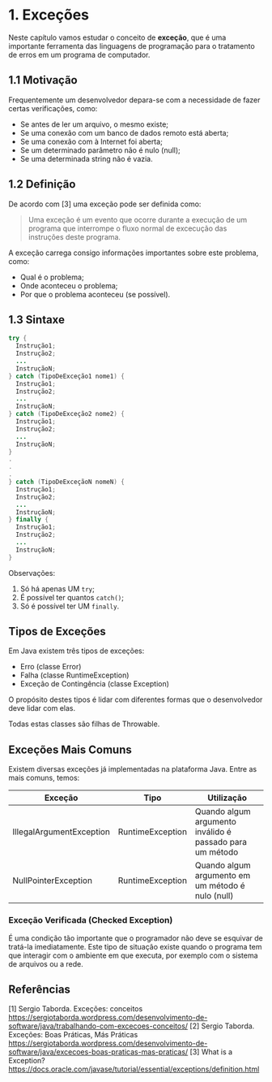 # 1. Exceções

Neste capítulo vamos estudar o conceito de **exceção**, que é
uma importante ferramenta das linguagens de programação para o
tratamento de erros em um programa de computador.

## 1.1 Motivação

Frequentemente um desenvolvedor depara-se com a necessidade de
fazer certas verificações, como:

* Se antes de ler um arquivo, o mesmo existe;
* Se uma conexão com um banco de dados remoto está aberta;
* Se uma conexão com à Internet foi aberta;
* Se um determinado parâmetro não é nulo (null);
* Se uma determinada string não é vazia.

## 1.2 Definição

De acordo com [3] uma exceção pode ser definida como:

> Uma exceção é um evento que ocorre durante a execução de
um programa que interrompe o fluxo normal de excecução das
instruções deste programa.

A exceção carrega consigo informações importantes sobre este
problema, como:

* Qual é o problema;
* Onde aconteceu o problema;
* Por que o problema aconteceu (se possível).

## 1.3 Sintaxe

```java
try {
  Instrução1;
  Instrução2;
  ...
  InstruçãoN;
} catch (TipoDeExceção1 nome1) {
  Instrução1;
  Instrução2;
  ...
  InstruçãoN;  
} catch (TipoDeExceção2 nome2) {
  Instrução1;
  Instrução2;
  ...
  InstruçãoN;
}
.
.
.
} catch (TipoDeExceçãoN nomeN) {
  Instrução1;
  Instrução2;
  ...
  InstruçãoN;
} finally {
  Instrução1;
  Instrução2;
  ...
  InstruçãoN;
}
```
Observações:

1. Só há apenas UM `try`;
2. É possível ter quantos `catch()`;
3. Só é possível ter UM `finally`.


## Tipos de Exceções

Em Java existem três tipos de exceções:

* Erro (classe Error)
* Falha (classe RuntimeException)
* Exceção de Contingência (classe Exception)

O propósito destes tipos é lidar com diferentes formas que o
desenvolvedor deve lidar com elas.

Todas estas classes são filhas de Throwable.


## Exceções Mais Comuns

Existem diversas exceções já implementadas na plataforma Java.
Entre as mais comuns, temos:

|Exceção | Tipo | Utilização |
|--------|------|------------|
|IllegalArgumentException | RuntimeException | Quando algum argumento inválido é passado para um método |
|NullPointerException | RuntimeException | Quando algum argumento em um método é nulo (null) |


### Exceção Verificada (Checked Exception)

É uma condição tão importante que o programador não deve se
esquivar de tratá-la imediatamente. Este tipo de situação existe
quando o programa tem que interagir com o ambiente em que
executa, por exemplo com o sistema de arquivos ou a rede.


## Referências

[1] Sergio Taborda. Exceções: conceitos https://sergiotaborda.wordpress.com/desenvolvimento-de-software/java/trabalhando-com-excecoes-conceitos/
[2] Sergio Taborda. Exceções: Boas Práticas, Más Práticas https://sergiotaborda.wordpress.com/desenvolvimento-de-software/java/excecoes-boas-praticas-mas-praticas/
[3] What is a Exception? https://docs.oracle.com/javase/tutorial/essential/exceptions/definition.html
